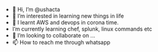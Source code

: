 - 👋 Hi, I’m @ushacta
- 👀 I’m interested in learning new things in life
- 🌱  I learnt AWS and devops in corona time.
- I’m currently learning chef, splunk, linux commands etc
- 💞️ I’m looking to collaborate on ...
- 📫 How to reach me through whatsapp

<!---
ushacta/ushacta is a ✨ special ✨ repository because its `README.md` (this file) appears on your GitHub profile.
You can click the Preview link to take a look at your changes.
--->
